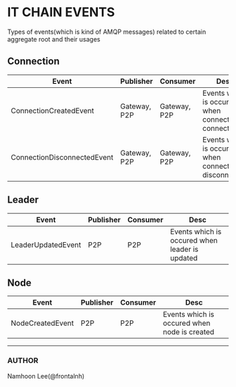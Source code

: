 <!-- toc -->
# IT CHAIN EVENTS
Types of events(which is kind of AMQP messages) related to certain aggregate root and their usages

## Connection
| Event                       | Publisher    | Consumer     | Desc                                                    |
| --------------------------- | ------------ | ------------ | ------------------------------------------------------- |
| ConnectionCreatedEvent      | Gateway, P2P | Gateway, P2P | Events which is occured when connection is connected    |
| ConnectionDisconnectedEvent | Gateway, P2P | Gateway, P2P | Events which is occured when connection is disconnected |

## Leader
| Event              | Publisher | Consumer | Desc                                           |
| ------------------ | --------- | -------- | ---------------------------------------------- |
| LeaderUpdatedEvent | P2P       | P2P      | Events which is occured when leader is updated |

## Node
| Event            | Publisher | Consumer | Desc                                         |
| ---------------- | --------- | -------- | -------------------------------------------- |
| NodeCreatedEvent | P2P       | P2P      | Events which is occured when node is created |



---
### AUTHOR
Namhoon Lee(@frontalnh)